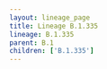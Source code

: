 ```yaml
---
layout: lineage_page
title: Lineage B.1.335
lineage: B.1.335
parent: B.1
children: ['B.1.335']
---
```

